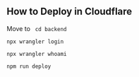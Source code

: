 ## How to Deploy in Cloudflare

Move to ``` cd backend```

```
npx wrangler login
```

```
npx wrangler whoami
```

```
npm run deploy
```